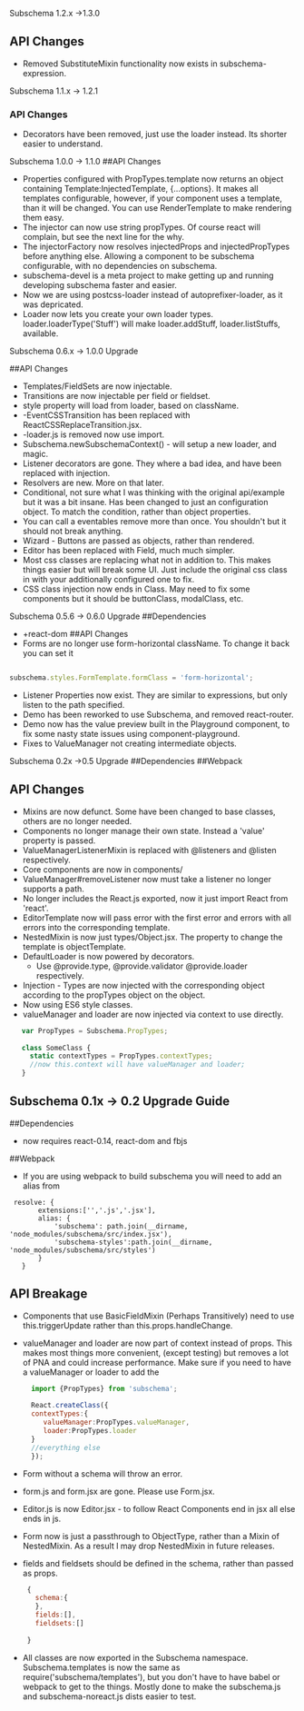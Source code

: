 Subschema 1.2.x ->1.3.0
## API Changes
* Removed SubstituteMixin functionality now exists in subschema-expression.

Subschema 1.1.x -> 1.2.1
### API Changes
* Decorators have been removed, just use the loader instead. Its shorter
easier to understand.

Subschema 1.0.0 -> 1.1.0 
##API Changes
* Properties configured with PropTypes.template now returns an object containing Template:InjectedTemplate, {...options}. 
  It makes all templates configurable, however, if your component uses a template, than it will be changed.   You can use RenderTemplate to make
  rendering them easy.
* The injector can now use string propTypes.   Of course react will complain, but see the next line for the why.
* The injectorFactory now resolves injectedProps and injectedPropTypes before anything else.  Allowing a component to be
  subschema configurable, with no dependencies on subschema. 
* subschema-devel is a meta project to make getting up and running developing subschema faster and easier.
* Now we are using postcss-loader instead of autoprefixer-loader, as it was depricated.  
* Loader now lets you create your own loader types.  loader.loaderType('Stuff') will make loader.addStuff, loader.listStuffs, 
  available.

Subschema 0.6.x -> 1.0.0 Upgrade

##API Changes
 * Templates/FieldSets are now injectable.
 * Transitions are now injectable per field or fieldset.
 * style property will load from loader, based on className.
 * -EventCSSTransition has been replaced with ReactCSSReplaceTransition.jsx.
 * -loader.js is removed now use import.
 * Subschema.newSubschemaContext() - will setup a new loader, and magic.
 * Listener decorators are gone.   They where a bad idea, and have been replaced with injection.
 * Resolvers are new.   More on that later.
 * Conditional, not sure what I was thinking with the original api/example but it was a bit insane. Has been
   changed to just an configuration object. To match the condition, rather than object properties.
 * You can call a eventables remove more than once.  You shouldn't but it should not break anything.
 * Wizard - Buttons are passed as objects, rather than rendered.
 * Editor has been replaced with Field, much much simpler.
 * Most css classes are replacing what not in addition to.   This makes things easier but will break some UI.  Just include
   the original css class in with your additionally configured one to fix. 
 * CSS class injection now ends in Class.  May need to fix some components but it should be buttonClass, modalClass, etc.   
 
   


Subschema 0.5.6 -> 0.6.0 Upgrade
##Dependencies
  * +react-dom
##API Changes
  * Forms are no longer use form-horizontal className. To change it back you can set it 
```js

subschema.styles.FormTemplate.formClass = 'form-horizontal';

```
  * Listener Properties now exist.  They are similar to expressions, but only listen to the path specified. 
  * Demo has been reworked to use Subschema, and removed react-router.
  * Demo now has the value preview built in the Playground component, to fix some nasty state issues using component-playground.
  * Fixes to ValueManager not creating intermediate objects.

Subschema 0.2x ->0.5 Upgrade
##Dependencies
##Webpack
## API Changes
  * Mixins are now defunct.  Some have been changed to base classes, others are no longer needed.
  * Components no longer manage their own state.  Instead a 'value' property is passed.
  * ValueManagerListenerMixin is replaced with @listeners and @listen respectively.
  * Core components are now in components/
  * ValueManager#removeListener now must take a listener no longer supports a  path.
  * No longer includes the React.js exported, now it just import React from  'react'.
  * EditorTemplate now will pass error with the first error and errors with all errors into the corresponding template.
  * NestedMixin is now just types/Object.jsx.  The property to change the template is objectTemplate.
  * DefaultLoader is now powered by decorators.
    - Use @provide.type, @provide.validator @provide.loader respectively.
  * Injection - Types are now injected with the corresponding object according to the propTypes object on the object.
  * Now using ES6 style classes.
  * valueManager and loader  are now injected via context to use directly.
   ```js
      var PropTypes = Subschema.PropTypes;
      
      class SomeClass {
        static contextTypes = PropTypes.contextTypes;
        //now this.context will have valueManager and loader;
      }
   
   
   ```




Subschema 0.1x -> 0.2 Upgrade Guide
---

##Dependencies
 * now requires react-0.14, react-dom and fbjs

##Webpack

 * If you are using webpack to build subschema you will need to add an alias from
 ```  
  resolve: {
        extensions:['','.js','.jsx'],
        alias: {
            'subschema': path.join(__dirname, 'node_modules/subschema/src/index.jsx'),
            'subschema-styles':path.join(__dirname, 'node_modules/subschema/src/styles')
        }
    }
```


## API Breakage
 * Components that use BasicFieldMixin (Perhaps Transitively) need to use this.triggerUpdate rather than this.props.handleChange.
 * valueManager and loader are now part of context instead of props.   This makes most things more convenient, (except testing) but 
   removes a lot of PNA and could increase performance.   Make sure if you need to have a valueManager or loader to add the 
   ```js
     import {PropTypes} from 'subschema';
     
     React.createClass({
     contextTypes:{
        valueManager:PropTypes.valueManager,
        loader:PropTypes.loader
     }
     //everything else
     });   
   ```
 * Form without a schema will throw an error.
 * form.js and form.jsx are gone.  Please use Form.jsx. 
 * Editor.js is now Editor.jsx - to follow React Components end in jsx all else ends in js.
 * Form now is just a passthrough to ObjectType, rather than a Mixin of NestedMixin.  As a result I may drop NestedMixin in future
   releases.
 * fields and fieldsets should be defined in the schema,  rather than passed as props.
   ```js
    {
      schema:{
      },
      fields:[],
      fieldsets:[]
    
    } 
    ```
 
 * All classes are now exported in the Subschema namespace.
   Subschema.templates is now the same as require('subschema/templates'), but you don't have to have babel or webpack to get to the
   things.   Mostly done to make the subschema.js and subschema-noreact.js dists easier to test.
   
